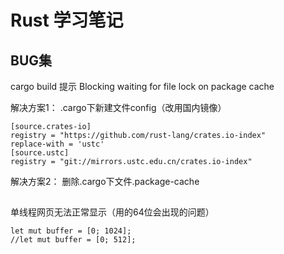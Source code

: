 # Rust 学习笔记 


## BUG集

cargo build 提示 Blocking waiting for file lock on package cache

解决方案1：
.cargo下新建文件config（改用国内镜像）

```
[source.crates-io]
registry = "https://github.com/rust-lang/crates.io-index"
replace-with = 'ustc'
[source.ustc]
registry = "git://mirrors.ustc.edu.cn/crates.io-index"
```

解决方案2：
删除.cargo下文件.package-cache 


## 
单线程网页无法正常显示（用的64位会出现的问题）

```
let mut buffer = [0; 1024];
//let mut buffer = [0; 512];
```
